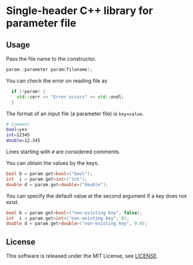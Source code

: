 # Single-header C++ library for parameter file

## Usage

Pass the file name to the constructor.

```cpp
param::parameter param(filename);
```

You can check the error on reading file as

```cpp
  if (!param) {
    std::cerr << "Error occurs" << std::endl;
  }
```

The format of an input file (a parameter file) is `key=value`.

```sh
# Comment
bool=yes
int=12345
double=12.345
```

Lines starting with `#` are considered comments.

You can obtain the values by the keys.

```cpp
bool b = param.get<bool>("bool");
int  i = param.get<int>("int");
double d = param.get<double>("double");
```

You can specify the default value at the second argument if a key does not exist.

```cpp
bool b = param.get<bool>("non-existing key", false);
int  i = param.get<int>("non-existing key", 0);
double d = param.get<double>("non-existing key", 0.0);
```

## License

This software is released under the MIT License, see [LICENSE](LICENSE).
